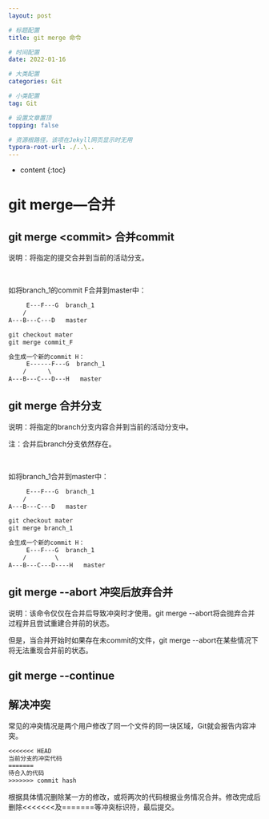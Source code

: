 ```yaml
---
layout: post

# 标题配置
title: git merge 命令

# 时间配置
date: 2022-01-16

# 大类配置
categories: Git

# 小类配置
tag: Git

# 设置文章置顶
topping: false

# 资源根路径，该项在Jekyll网页显示时无用
typora-root-url: ./..\..
---
```


* content
{:toc}


# git merge—合并

 

## git merge \<commit> 合并commit

说明：将指定的提交合并到当前的活动分支。

<br/>


如将branch_1的commit F合并到master中：
```txt
     E---F---G  branch_1
    /
A---B---C---D   master

git checkout mater
git merge commit_F

会生成一个新的commit H：
     E------F---G  branch_1
    /      \
A---B---C---D---H   master
```

## git merge <branch> 合并分支

说明：将指定的branch分支内容合并到当前的活动分支中。

注：合并后branch分支依然存在。

<br/>

如将branch_1合并到master中：

```txt
     E---F---G  branch_1
    /
A---B---C---D   master

git checkout mater
git merge branch_1

会生成一个新的commit H：
     E---F---G  branch_1
    /        \
A---B---C---D----H   master
```

## git merge --abort 冲突后放弃合并

说明：该命令仅仅在合并后导致冲突时才使用。git merge --abort将会抛弃合并过程并且尝试重建合并前的状态。

但是，当合并开始时如果存在未commit的文件，git merge --abort在某些情况下将无法重现合并前的状态。

 

## git merge --continue

## 解决冲突

常见的冲突情况是两个用户修改了同一个文件的同一块区域，Git就会报告内容冲突。

```txt
<<<<<<< HEAD
当前分支的冲突代码
=======
待合入的代码
>>>>>>> commit hash
```

根据具体情况删除某一方的修改，或将两次的代码根据业务情况合并。修改完成后删除<<<<<<<及=======等冲突标识符，最后提交。
